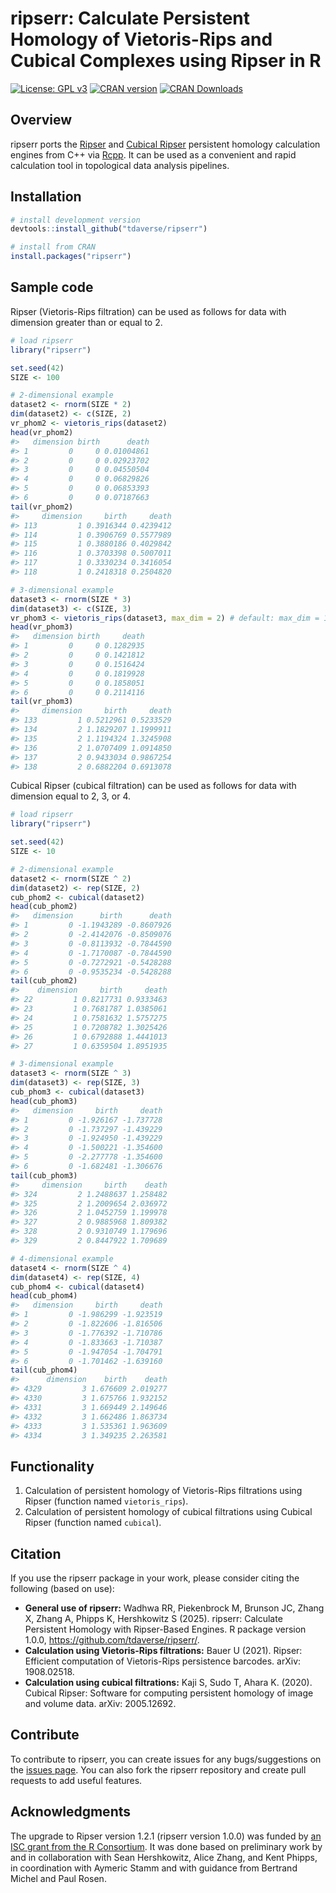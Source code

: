 
<!-- README.md is generated from README.Rmd. Please edit that file -->

# ripserr: Calculate Persistent Homology of Vietoris-Rips and Cubical Complexes using Ripser in R

[![License: GPL
v3](https://img.shields.io/badge/License-GPL%20v3-blue.svg)](https://www.gnu.org/licenses/gpl-3.0)
[![CRAN
version](http://www.r-pkg.org/badges/version/ripserr)](https://CRAN.R-project.org/package=ripserr)
[![CRAN
Downloads](http://cranlogs.r-pkg.org/badges/grand-total/ripserr)](https://CRAN.R-project.org/package=ripserr)

## Overview

ripserr ports the [Ripser](https://arxiv.org/abs/1908.02518) and
[Cubical Ripser](https://arxiv.org/abs/2005.12692) persistent homology
calculation engines from C++ via
[Rcpp](https://CRAN.R-project.org/package=Rcpp). It can be used as a
convenient and rapid calculation tool in topological data analysis
pipelines.

## Installation

``` r
# install development version
devtools::install_github("tdaverse/ripserr")

# install from CRAN
install.packages("ripserr")
```

## Sample code

Ripser (Vietoris-Rips filtration) can be used as follows for data with
dimension greater than or equal to 2.

``` r
# load ripserr
library("ripserr")

set.seed(42)
SIZE <- 100

# 2-dimensional example
dataset2 <- rnorm(SIZE * 2)
dim(dataset2) <- c(SIZE, 2)
vr_phom2 <- vietoris_rips(dataset2)
head(vr_phom2)
#>   dimension birth      death
#> 1         0     0 0.01004861
#> 2         0     0 0.02923702
#> 3         0     0 0.04550504
#> 4         0     0 0.06829826
#> 5         0     0 0.06853393
#> 6         0     0 0.07187663
tail(vr_phom2)
#>     dimension     birth     death
#> 113         1 0.3916344 0.4239412
#> 114         1 0.3906769 0.5577989
#> 115         1 0.3880186 0.4029842
#> 116         1 0.3703398 0.5007011
#> 117         1 0.3330234 0.3416054
#> 118         1 0.2418318 0.2504820

# 3-dimensional example
dataset3 <- rnorm(SIZE * 3)
dim(dataset3) <- c(SIZE, 3)
vr_phom3 <- vietoris_rips(dataset3, max_dim = 2) # default: max_dim = 1
head(vr_phom3)
#>   dimension birth     death
#> 1         0     0 0.1282935
#> 2         0     0 0.1421812
#> 3         0     0 0.1516424
#> 4         0     0 0.1819928
#> 5         0     0 0.1858051
#> 6         0     0 0.2114116
tail(vr_phom3)
#>     dimension     birth     death
#> 133         1 0.5212961 0.5233529
#> 134         2 1.1829207 1.1999911
#> 135         2 1.1194324 1.3245908
#> 136         2 1.0707409 1.0914850
#> 137         2 0.9433034 0.9867254
#> 138         2 0.6882204 0.6913078
```

Cubical Ripser (cubical filtration) can be used as follows for data with
dimension equal to 2, 3, or 4.

``` r
# load ripserr
library("ripserr")

set.seed(42)
SIZE <- 10

# 2-dimensional example
dataset2 <- rnorm(SIZE ^ 2)
dim(dataset2) <- rep(SIZE, 2)
cub_phom2 <- cubical(dataset2)
head(cub_phom2)
#>   dimension      birth      death
#> 1         0 -1.1943289 -0.8607926
#> 2         0 -2.4142076 -0.8509076
#> 3         0 -0.8113932 -0.7844590
#> 4         0 -1.7170087 -0.7844590
#> 5         0 -0.7272921 -0.5428288
#> 6         0 -0.9535234 -0.5428288
tail(cub_phom2)
#>    dimension     birth     death
#> 22         1 0.8217731 0.9333463
#> 23         1 0.7681787 1.0385061
#> 24         1 0.7581632 1.5757275
#> 25         1 0.7208782 1.3025426
#> 26         1 0.6792888 1.4441013
#> 27         1 0.6359504 1.8951935

# 3-dimensional example
dataset3 <- rnorm(SIZE ^ 3)
dim(dataset3) <- rep(SIZE, 3)
cub_phom3 <- cubical(dataset3)
head(cub_phom3)
#>   dimension     birth     death
#> 1         0 -1.926167 -1.737728
#> 2         0 -1.737297 -1.439229
#> 3         0 -1.924950 -1.439229
#> 4         0 -1.500221 -1.354600
#> 5         0 -2.277778 -1.354600
#> 6         0 -1.682481 -1.306676
tail(cub_phom3)
#>     dimension     birth    death
#> 324         2 1.2488637 1.258482
#> 325         2 1.2009654 2.036972
#> 326         2 1.0452759 1.199978
#> 327         2 0.9885968 1.809382
#> 328         2 0.9310749 1.179696
#> 329         2 0.8447922 1.709689

# 4-dimensional example
dataset4 <- rnorm(SIZE ^ 4)
dim(dataset4) <- rep(SIZE, 4)
cub_phom4 <- cubical(dataset4)
head(cub_phom4)
#>   dimension     birth     death
#> 1         0 -1.986299 -1.923519
#> 2         0 -1.822606 -1.816506
#> 3         0 -1.776392 -1.710786
#> 4         0 -1.833663 -1.710387
#> 5         0 -1.947054 -1.704791
#> 6         0 -1.701462 -1.639160
tail(cub_phom4)
#>      dimension    birth    death
#> 4329         3 1.676609 2.019277
#> 4330         3 1.675766 1.932152
#> 4331         3 1.669449 2.149646
#> 4332         3 1.662486 1.863734
#> 4333         3 1.535361 1.963609
#> 4334         3 1.349235 2.263581
```

## Functionality

1.  Calculation of persistent homology of Vietoris-Rips filtrations
    using Ripser (function named `vietoris_rips`).
2.  Calculation of persistent homology of cubical filtrations using
    Cubical Ripser (function named `cubical`).

## Citation

If you use the ripserr package in your work, please consider citing the
following (based on use):

- **General use of ripserr:** Wadhwa RR, Piekenbrock M, Brunson JC,
  Zhang X, Zhang A, Phipps K, Hershkowitz S (2025). ripserr: Calculate
  Persistent Homology with Ripser-Based Engines. R package version
  1.0.0, <https://github.com/tdaverse/ripserr/>.
- **Calculation using Vietoris-Rips filtrations:** Bauer U (2021).
  Ripser: Efficient computation of Vietoris-Rips persistence barcodes.
  arXiv: 1908.02518.
- **Calculation using cubical filtrations:** Kaji S, Sudo T, Ahara K.
  (2020). Cubical Ripser: Software for computing persistent homology of
  image and volume data. arXiv: 2005.12692.

## Contribute

To contribute to ripserr, you can create issues for any bugs/suggestions
on the [issues page](https://github.com/tdaverse/ripserr/issues). You
can also fork the ripserr repository and create pull requests to add
useful features.

## Acknowledgments

The upgrade to Ripser version 1.2.1 (ripserr version 1.0.0) was funded
by [an ISC grant from the R
Consortium](https://r-consortium.org/all-projects/2024-group-1.html#modular-interoperable-and-extensible-topological-data-analysis-in-r).
It was done based on preliminary work by and in collaboration with Sean
Hershkowitz, Alice Zhang, and Kent Phipps, in coordination with Aymeric
Stamm and with guidance from Bertrand Michel and Paul Rosen.
